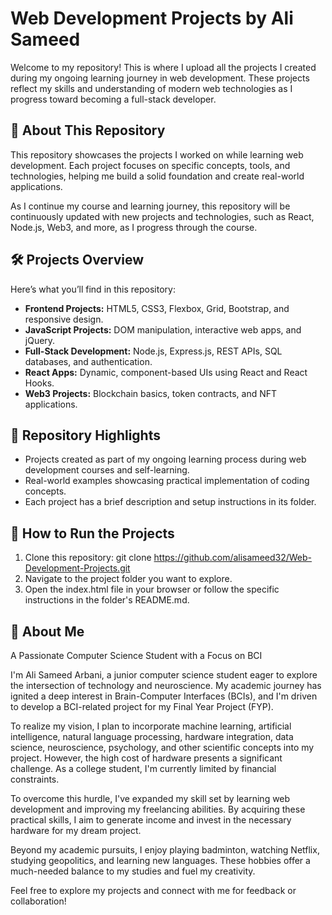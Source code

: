 # Web Development Projects by Ali Sameed  

Welcome to my repository! This is where I upload all the projects I created during my ongoing learning journey in web development. These projects reflect my skills and understanding of modern web technologies as I progress toward becoming a full-stack developer.  

## 📜 About This Repository  
This repository showcases the projects I worked on while learning web development. Each project focuses on specific concepts, tools, and technologies, helping me build a solid foundation and create real-world applications.  

As I continue my course and learning journey, this repository will be continuously updated with new projects and technologies, such as React, Node.js, Web3, and more, as I progress through the course.  

## 🛠️ Projects Overview  
Here’s what you’ll find in this repository:  
- **Frontend Projects:** HTML5, CSS3, Flexbox, Grid, Bootstrap, and responsive design.  
- **JavaScript Projects:** DOM manipulation, interactive web apps, and jQuery.  
- **Full-Stack Development:** Node.js, Express.js, REST APIs, SQL databases, and authentication.  
- **React Apps:** Dynamic, component-based UIs using React and React Hooks.  
- **Web3 Projects:** Blockchain basics, token contracts, and NFT applications.  

## 🌟 Repository Highlights  
- Projects created as part of my ongoing learning process during web development courses and self-learning.  
- Real-world examples showcasing practical implementation of coding concepts.  
- Each project has a brief description and setup instructions in its folder.

## 🚀 How to Run the Projects

1. Clone this repository: git clone https://github.com/alisameed32/Web-Development-Projects.git
2. Navigate to the project folder you want to explore.
3. Open the index.html file in your browser or follow the specific instructions in the folder's README.md.

## 📌 About Me

A Passionate Computer Science Student with a Focus on BCI

I'm Ali Sameed Arbani, a junior computer science student eager to explore the intersection of technology and neuroscience. My academic journey has ignited a deep interest in Brain-Computer Interfaces (BCIs), and I'm driven to develop a BCI-related project for my Final Year Project (FYP).

To realize my vision, I plan to incorporate machine learning, artificial intelligence, natural language processing, hardware integration, data science, neuroscience, psychology, and other scientific concepts into my project. However, the high cost of hardware presents a significant challenge. As a college student, I'm currently limited by financial constraints.

To overcome this hurdle, I've expanded my skill set by learning web development and improving my freelancing abilities. By acquiring these practical skills, I aim to generate income and invest in the necessary hardware for my dream project.

Beyond my academic pursuits, I enjoy playing badminton, watching Netflix, studying geopolitics, and learning new languages. These hobbies offer a much-needed balance to my studies and fuel my creativity.

Feel free to explore my projects and connect with me for feedback or collaboration!


